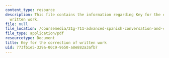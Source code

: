 ```yaml
---
content_type: resource
description: This file contains the information regarding Key for the correction of
  written work.
file: null
file_location: /coursemedia/21g-711-advanced-spanish-conversation-and-composition-spring-2014/773fb1e5329a00c99650a8e882a3afb7_MIT21G_711S14_Correct_Key.pdf
file_type: application/pdf
resourcetype: Document
title: Key for the correction of written work
uid: 773fb1e5-329a-00c9-9650-a8e882a3afb7
---
```

